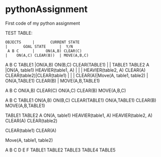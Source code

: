 # pythonAssignment
First code of my python assignment




TEST TABLE:
 
    OBJECTS     |       CURRENT STATE                                       |       GOAL STATE      |  Y/N
     A B C      |     ON(A,B) CLEAR(C)                                      |    ON(A,C) CLEAR(B))  | MOVE(A,B,C)  
  A B C TABLE1  |ON(A,B) ON(B,C) CLEAR(TABLE1)                              |                       |
TABLE1 TABLE2 A |ON(A, table1) HEAVIER(table1, A)                           |                       |
                |   HEAVIER(table2, A) CLEAR(A) CLEAR(table2)|CLEAR(table1) |                       |
                |       CLEAR(A)|Move(A, table1, table2)                    | ON(A,TABLE1) CLEAR(B) | MOVE(A,B,TABLE1)

A B C
ON(A,B) CLEAR(C)
ON(A,C) CLEAR(B)
MOVE(A,B,C)

A B C TABLE1
ON(A,B) ON(B,C) CLEAR(TABLE1)
ON(A,TABLE1) CLEAR(B)
MOVE(A,B,TABLE1)

TABLE1 TABLE2 A
ON(A, table1) HEAVIER(table1, A) HEAVIER(table2, A) CLEAR(A) CLEAR(table2)

CLEAR(table1) CLEAR(A)

Move(A, table1, table2)


A B C D E F TABLE1 TABLE2 TABLE3 TABLE4 TABLE5





